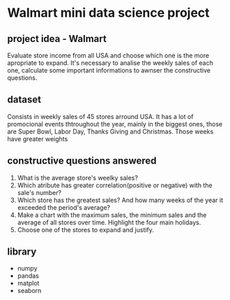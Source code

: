 # Walmart mini data science project

## project idea - Walmart
Evaluate store income from all USA and choose which one is the more apropriate to expand. It's necessary to analise the weekly sales of each one, calculate some important informations to awnser the constructive questions.

## dataset
Consists in weekly sales of 45 stores arround USA. It has a lot of promocional events thtroughout the year, mainly in the biggest ones, those are Super Bowl, Labor Day, Thanks Giving and Christmas. Those weeks have greater weights

## constructive questions answered
1. What is the average store's weelky sales?
2. Which atribute has greater correlation(positive or negative) with the sale's number?
3. Which store has the greatest sales? And how many weeks of the year it exceeded the period's average?
4. Make a chart with the maximum sales, the minimum sales and the average of all stores over time. Highlight the four main holidays.
5. Choose one of the stores to expand and justify.

## library
- numpy
- pandas
- matplot
- seaborn
